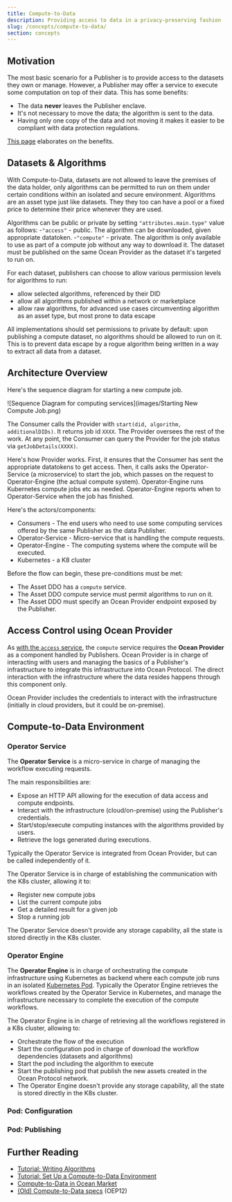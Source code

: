 ```yaml
---
title: Compute-to-Data
description: Providing access to data in a privacy-preserving fashion
slug: /concepts/compute-to-data/
section: concepts
---
```


## Motivation

The most basic scenario for a Publisher is to provide access to the datasets they own or manage. However, a Publisher may offer a service to execute some computation on top of their data. This has some benefits:

- The data **never** leaves the Publisher enclave.
- It's not necessary to move the data; the algorithm is sent to the data.
- Having only one copy of the data and not moving it makes it easier to be compliant with data protection regulations.

[This page](https://oceanprotocol.com/technology/compute-to-data) elaborates on the benefits.

## Datasets & Algorithms

With Compute-to-Data, datasets are not allowed to leave the premises of the data holder, only algorithms can be permitted to run on them under certain conditions within an isolated and secure environment. Algorithms are an asset type just like datasets. They they too can have a pool or a fixed price to determine their price whenever they are used.


Algorithms can be public or private by setting `"attributes.main.type"` value as follows:
-`"access"` - public. The algorithm can be downloaded, given appropriate datatoken.
-`"compute"` - private. The algorithm is only available to use as part of a compute job without any way to download it. The dataset must be published on the same Ocean Provider as the dataset it's targeted to run on.

For each dataset, publishers can choose to allow various permission levels for algorithms to run:

- allow selected algorithms, referenced by their DID
- allow all algorithms published within a network or marketplace
- allow raw algorithms, for advanced use cases circumventing algorithm as an asset type, but most prone to data escape

All implementations should set permissions to private by default: upon publishing a compute dataset, no algorithms should be allowed to run on it. This is to prevent data escape by a rogue algorithm being written in a way to extract all data from a dataset.

## Architecture Overview

Here's the sequence diagram for starting a new compute job. 

![Sequence Diagram for computing services](images/Starting New Compute Job.png)

The Consumer calls the Provider with `start(did, algorithm, additionalDIDs)`. It returns job id `XXXX`. The Provider oversees the rest of the work. At any point, the Consumer can query the Provider for the job status via `getJobDetails(XXXX)`.

Here's how Provider works. First, it ensures that the Consumer has sent the appropriate datatokens to get access. Then, it calls asks the Operator-Service (a microservice) to start the job, which passes on the request to Operator-Engine (the actual compute system). Operator-Engine runs Kubernetes compute jobs etc as needed. Operator-Engine reports when to Operator-Service when the job has finished.

Here's the actors/components:

- Consumers - The end users who need to use some computing services offered by the same Publisher as the data Publisher.
- Operator-Service - Micro-service that is handling the compute requests.
- Operator-Engine - The computing systems where the compute will be executed.
- Kubernetes - a K8 cluster

Before the flow can begin, these pre-conditions must be met:

- The Asset DDO has a `compute` service.
- The Asset DDO compute service must permit algorithms to run on it.
- The Asset DDO must specify an Ocean Provider endpoint exposed by the Publisher.

## Access Control using Ocean Provider

As [with the `access` service](/concepts/architecture/#datatokens--access-control-tools), the `compute` service requires the **Ocean Provider** as a component handled by Publishers. Ocean Provider is in charge of interacting with users and managing the basics of a Publisher's infrastructure to integrate this infrastructure into Ocean Protocol. The direct interaction with the infrastructure where the data resides happens through this component only.

Ocean Provider includes the credentials to interact with the infrastructure (initially in cloud providers, but it could be on-premise).

<repo name="provider"></repo>

## Compute-to-Data Environment

### Operator Service

The **Operator Service** is a micro-service in charge of managing the workflow executing requests.

The main responsibilities are:

- Expose an HTTP API allowing for the execution of data access and compute endpoints.
- Interact with the infrastructure (cloud/on-premise) using the Publisher's credentials.
- Start/stop/execute computing instances with the algorithms provided by users.
- Retrieve the logs generated during executions.

Typically the Operator Service is integrated from Ocean Provider, but can be called independently of it.

The Operator Service is in charge of establishing the communication with the K8s cluster, allowing it to:

- Register new compute jobs
- List the current compute jobs
- Get a detailed result for a given job
- Stop a running job

The Operator Service doesn't provide any storage capability, all the state is stored directly in the K8s cluster.

<repo name="operator-service"></repo>

### Operator Engine

The **Operator Engine** is in charge of orchestrating the compute infrastructure using Kubernetes as backend where each compute job runs in an isolated [Kubernetes Pod](https://kubernetes.io/docs/concepts/workloads/pods/). Typically the Operator Engine retrieves the workflows created by the Operator Service in Kubernetes, and manage the infrastructure necessary to complete the execution of the compute workflows.

The Operator Engine is in charge of retrieving all the workflows registered in a K8s cluster, allowing to:

- Orchestrate the flow of the execution
- Start the configuration pod in charge of download the workflow dependencies (datasets and algorithms)
- Start the pod including the algorithm to execute
- Start the publishing pod that publish the new assets created in the Ocean Protocol network.
- The Operator Engine doesn't provide any storage capability, all the state is stored directly in the K8s cluster.

<repo name="operator-engine"></repo>

### Pod: Configuration

<repo name="pod-configuration"></repo>

### Pod: Publishing

<repo name="pod-publishing"></repo>

## Further Reading

- [Tutorial: Writing Algorithms](/tutorials/compute-to-data-algorithms/)
- [Tutorial: Set Up a Compute-to-Data Environment](/tutorials/compute-to-data/)
- [Compute-to-Data in Ocean Market](https://blog.oceanprotocol.com)
- [(Old) Compute-to-Data specs](https://github.com/oceanprotocol-archive/OEPs/tree/master/12) (OEP12)
